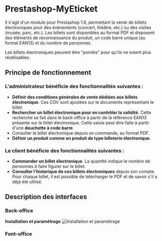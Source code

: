 Prestashop-MyEticket
====================

Il s'agit d'un module pour Prestashop 1.6, permettant la vente de billets électroniques pour des événements (concert, théâtre, etc.) ou des visites (musée, parc, etc.). Les billets sont disponibles au format PDF et disposent des éléments de reconnaissance du produit, un code barre unique (au format EAN13) et du nombre de personnes.

Les billets électroniques peuvent être "pointés" pour qu'ils ne soient plus réutilisables.

Principe de fonctionnement
--------------------------

### L'administrateur bénéficie des fonctionnalités suivantes :

  - **Définir des conditions générales de vente dédiées aux billets électronique**. Ces CGV sont ajoutées sur le documents représentant le billet.
  - **Rechercher un billet électronique pour en contrôler la validité**. Cette recherche se fait dans le back-office à partir de la référence EAN13 présente sur le billet électronique. Cette saisie peut être faite à partir d'une **douchette à code barre**.
  - Consulter le billet électronique depuis un commande, au format PDF.
  - **Définir un produit comme un produit de type billeterie électronique**.

### Le client bénéficie des fonctionnalités suivantes :

  - **Commander un billet électronique**. La quantité indique le nombre de personnes à faire figurer sur le billet.
  - **Consulter l'historique de ces billets électroniques** depuis son compte. Pour chaque billet, il est possible de télécharger le PDF et de savoir s'il a déjà été utilisé.

Description des interfaces
--------------------------

### Back-office

**Installation et paramétrage**
![Installation et paramétrage](/besens/figures/prestashop-MyEticket "Installation et paramétrage")

### Font-office
